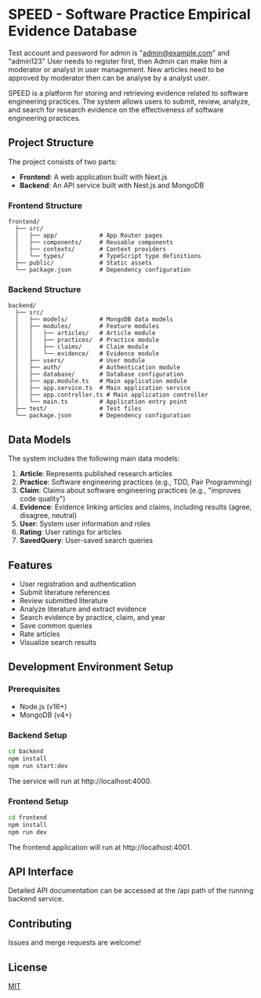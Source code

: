 # SPEED - Software Practice Empirical Evidence Database

Test account and password for admin is "admin@example.com" and  "admin123"
User needs to register first, then Admin can make him a moderator or analyst in user management.
New articles need to be approved by moderator then can be analyse by a analyst user.

SPEED is a platform for storing and retrieving evidence related to software engineering practices. The system allows users to submit, review, analyze, and search for research evidence on the effectiveness of software engineering practices.

## Project Structure

The project consists of two parts:

- **Frontend**: A web application built with Next.js
- **Backend**: An API service built with Nest.js and MongoDB

### Frontend Structure

```
frontend/
  ├── src/
  │   ├── app/            # App Router pages
  │   ├── components/     # Reusable components
  │   ├── contexts/       # Context providers
  │   └── types/          # TypeScript type definitions
  ├── public/             # Static assets
  └── package.json        # Dependency configuration
```

### Backend Structure

```
backend/
  ├── src/
  │   ├── models/         # MongoDB data models
  │   ├── modules/        # Feature modules
  │   │   ├── articles/   # Article module
  │   │   ├── practices/  # Practice module
  │   │   ├── claims/     # Claim module
  │   │   └── evidence/   # Evidence module
  │   ├── users/          # User module
  │   ├── auth/           # Authentication module
  │   ├── database/       # Database configuration
  │   ├── app.module.ts   # Main application module
  │   ├── app.service.ts  # Main application service
  │   ├── app.controller.ts # Main application controller
  │   └── main.ts         # Application entry point
  ├── test/               # Test files
  └── package.json        # Dependency configuration
```

## Data Models

The system includes the following main data models:

1. **Article**: Represents published research articles
2. **Practice**: Software engineering practices (e.g., TDD, Pair Programming)
3. **Claim**: Claims about software engineering practices (e.g., "improves code quality")
4. **Evidence**: Evidence linking articles and claims, including results (agree, disagree, neutral)
5. **User**: System user information and roles
6. **Rating**: User ratings for articles
7. **SavedQuery**: User-saved search queries

## Features

- User registration and authentication
- Submit literature references
- Review submitted literature
- Analyze literature and extract evidence
- Search evidence by practice, claim, and year
- Save common queries
- Rate articles
- Visualize search results

## Development Environment Setup

### Prerequisites

- Node.js (v16+)
- MongoDB (v4+)

### Backend Setup

```bash
cd backend
npm install
npm run start:dev
```

The service will run at http://localhost:4000.

### Frontend Setup

```bash
cd frontend
npm install
npm run dev
```

The frontend application will run at http://localhost:4001.

## API Interface

Detailed API documentation can be accessed at the /api path of the running backend service.

## Contributing

Issues and merge requests are welcome!

## License

[MIT](LICENSE)